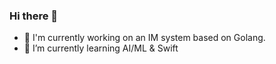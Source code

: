 ### Hi there 👋

<!--
**starsea/starsea** is a ✨ _special_ ✨ repository because its `README.md` (this file) appears on your GitHub profile.

Here are some ideas to get you started:

- 🔭 I’m currently working on ...
- 🌱 I’m currently learning ...
- 👯 I’m looking to collaborate on ...
- 🤔 I’m looking for help with ...
- 💬 Ask me about ...
- 📫 How to reach me: ...
- 😄 Pronouns: ...
- ⚡ Fun fact: ...
-->





- 🔭 I'm currently working on an IM system based on Golang.
- 🌱 I’m currently learning AI/ML & Swift



<!--
![Anurag's GitHub stats](https://github-readme-stats.vercel.app/api?username=starsea&show_icons=true&theme=radical)

-->
